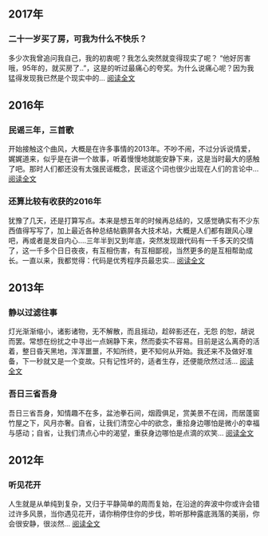 ## 2017年
### 二十一岁买了房，可我为什么不快乐？
多少次我曾追问我自己，我的初衷呢？我怎么突然就变得现实了呢？ “他好厉害哦，95年的，就买房了..”，这是的听过最痛心的夸奖。为什么说痛心呢？因为我猛得发现我已然是个现实中的... [阅读全文](http://www.twobike.cn/life/二十一岁买了房，可我为什么不快乐.html)

## 2016年
### 民谣三年，三首歌
开始接触这个曲风，大概是在许多事情的2013年。不吵不闹，不过分诉说情爱，娓娓道来，似乎是在讲一个故事，听着慢慢地就能安静下来，这是当时最大的感触了吧。那时人们都还没有太强民谣概念，民谣这个词也很少出现在人们的言论中... [阅读全文](http://www.twobike.cn/life/民谣三年，三首歌.html)

### 还算比较有收获的2016年
犹豫了几天，还是打算写点。本来是想五年的时候再总结的，又感觉确实有不少东西值得写写了，加上最近各种总结帖霸屏各大技术站，大概是人们都有跟风心理吧，再或者是发自内心....三年半到又到年底，突然发现跟代码有一千多天的交情了，这一千多个日日夜夜，有互相伤害，有互相鄙视，当然更多的是互相帮助成长。一直以来，我都觉得：代码是优秀程序员最忠实... [阅读全文](http://www.twobike.cn/life/还算比较有收获的2016年.html)

## 2013年
### 静以过滤往事
灯光渐渐缩小，诸影诸物，无不解散，而且摇动，趁碎影还在，无怨 的恕，胡说而罢。常想在纷扰之中寻出一点娴静下来，然而委实不容易。目前是这么离奇的活着，整日昏天黑地，浑浑噩噩，不知所终，更不知何从开始。我还来不及做好准备，下一秒就又是一个变故。只有记性坏的，适者生存，还便能欣然过活... [阅读全文](http://www.twobike.cn/life/静以过滤往事.html)

### 吾日三省吾身
吾日三省吾身，知情趣不在多，盆池拳石间，烟霞俱足，赏美景不在阔，而居蓬窗竹屋之下，风月亦奢。自省，让我们清空心中的欲念，重拾身边哪怕是微小的幸福与感动；自省，让我们清点心中的渴望，重获身边哪怕是点滴的欢笑... [阅读全文](http://www.twobike.cn/life/吾日三省吾身.html)

## 2012年
### 听见花开
人生就是从单纯到复杂，又归于平静简单的周而复始，在沿途的奔波中你或许会错过许多风景，当你遇见花开，请你稍停住你的步伐，聆听那种露底溅落的美丽，你会很安静，很淡然... [阅读全文](http://www.twobike.cn/life/听见花开.html)
